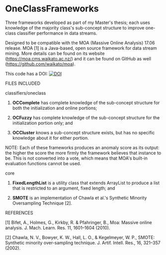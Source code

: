# OneClassFrameworks
Three frameworks developed as part of my Master's thesis; each uses knowledge of the majority class's sub-concept structure to improve one-class classifier performance in data streams.

Designed to be compatible with the MOA (Massive Online Analysis) 17.06 release. MOA [1] is a Java-based, open source framework for data stream mining. More details can be found on its website (https://moa.cms.waikato.ac.nz/) and it can be found on GitHub as well (https://github.com/waikato/moa).

This code has a DOI: [![DOI](https://zenodo.org/badge/139605381.svg)](https://zenodo.org/badge/latestdoi/139605381)


FILES INCLUDED

classifiers/oneclass

1. **OCComplete** has complete knowledge of the sub-concept structure for both the initialization and online portions;

2. **OCFuzzy** has complete knowledge of the sub-concept structure for the initialization portion only; and

3. **OCCluster** knows a sub-concept structure exists, but has no specific knowledge about it for either portion.

NOTE: Each of these frameworks produces an anomaly score as its output: the higher the score the more firmly the framework believes that instance to be. This is not converted into a vote, which means that MOA's built-in evaluation functions cannot be used.

core

1. **FixedLengthList** is a utility class that extends ArrayList to produce a list that is restricted to an argument, fixed length; and

2. **SMOTE** is an implementation of Chawla et al.'s Synthetic Minority Oversampling Technique [2].

REFERENCES

[1] Bifet, A., Holmes, G., Kirkby, R. & Pfahringer, B., Moa: Massive online analysis. J. Mach. Learn. Res. 11, 1601–1604 (2010).

[2] Chawla, N. V., Bowyer, K. W., Hall, L. O., & Kegelmeyer,  W. P., SMOTE: Synthetic minority over-sampling technique. J. Artif. Intell. Res., 16, 321–357 (2002).
